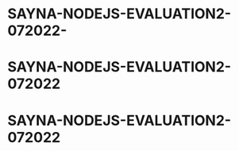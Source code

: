 # SAYNA-NODEJS-EVALUATION2-072022-

# SAYNA-NODEJS-EVALUATION2-072022
# SAYNA-NODEJS-EVALUATION2-072022

